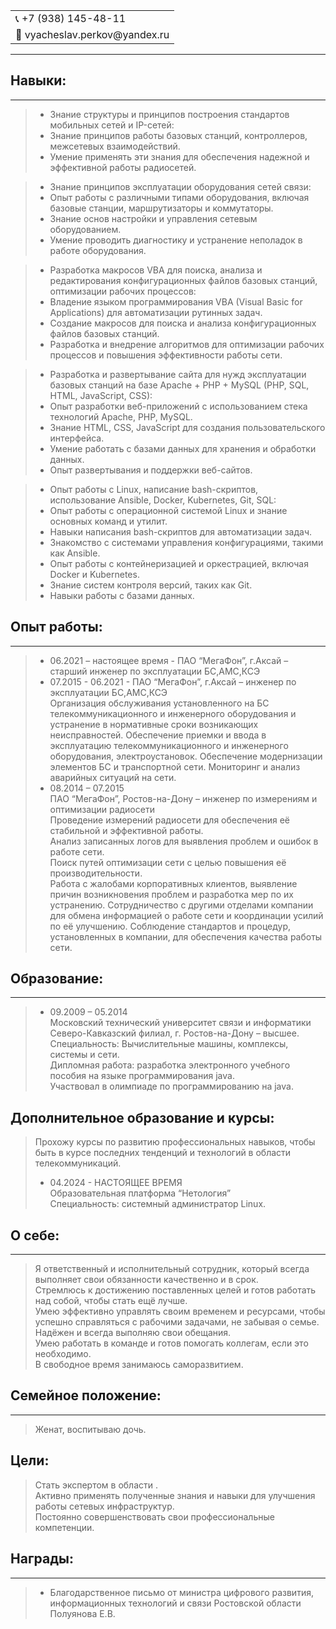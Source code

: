 <table>
  <tr>
    <td>📞 +7 (938) 145-48-11  </td>
  </tr>
  <tr>
    <td> 📧 vyacheslav.perkov@yandex.ru </td>
  </tr>
</table>

* * *

## Навыки:  
* * *

> *  Знание структуры и принципов построения стандартов мобильных сетей и IP-сетей:  
> *  Знание принципов работы базовых станций, контроллеров, межсетевых взаимодействий.  
> *  Умение применять эти знания для обеспечения надежной и эффективной работы радиосетей.  

> *  Знание принципов эксплуатации оборудования сетей связи:  
> *  Опыт работы с различными типами оборудования, включая базовые станции, маршрутизаторы и коммутаторы.  
> *  Знание основ настройки и управления сетевым оборудованием.  
> *  Умение проводить диагностику и устранение неполадок в работе оборудования.  

> *  Разработка макросов VBA для поиска, анализа и редактирования конфигурационных файлов базовых станций, оптимизации рабочих процессов:  
> *  Владение языком программирования VBA (Visual Basic for Applications) для автоматизации рутинных задач.  
> *  Создание макросов для поиска и анализа конфигурационных файлов базовых станций.  
> *  Разработка и внедрение алгоритмов для оптимизации рабочих процессов и повышения эффективности работы сети.  

> * Разработка и развертывание сайта для нужд эксплуатации базовых станций на базе Apache + PHP + MySQL (PHP, SQL, HTML, JavaScript, CSS):  
> *  Опыт разработки веб-приложений с использованием стека технологий Apache, PHP, MySQL.  
> *  Знание HTML, CSS, JavaScript для создания пользовательского интерфейса.  
> *  Умение работать с базами данных для хранения и обработки данных.  
> *  Опыт развертывания и поддержки веб-сайтов.  

> *  Опыт работы с Linux, написание bash-скриптов, использование Ansible, Docker, Kubernetes, Git, SQL:  
> *  Опыт работы с операционной системой Linux и знание основных команд и утилит.  
> *  Навыки написания bash-скриптов для автоматизации задач.  
> *  Знакомство с системами управления конфигурациями, такими как Ansible.  
> *  Опыт работы с контейнеризацией и оркестрацией, включая Docker и Kubernetes.  
> *  Знание систем контроля версий, таких как Git.  
> *  Навыки работы с базами данных.  

## Опыт работы:  
* * *  
> * 06.2021 – настоящее время - ПАО “МегаФон”, г.Аксай – старший инженер по эксплуатации БС,АМС,КСЭ  
> * 07.2015 - 06.2021 - ПАО “МегаФон”, г.Аксай – инженер по эксплуатации БС,АМС,КСЭ  
> Организация обслуживания установленного на БС телекоммуникационного и инженерного оборудования и устранение в нормативные сроки возникающих неисправностей.
> Обеспечение приемки и ввода в эксплуатацию телекоммуникационного и инженерного оборудования, электроустановок.
> Обеспечение модернизации элементов БС и транспортной сети.
> Мониторинг и анализ аварийных ситуаций на сети.  
> * 08.2014 – 07.2015  
> ПАО “МегаФон”, Ростов-на-Дону – инженер по измерениям и оптимизации радиосети  
> Проведение измерений радиосети для обеспечения её стабильной и эффективной работы.  
> Анализ записанных логов для выявления проблем и ошибок в работе сети.  
> Поиск путей оптимизации сети с целью повышения её производительности.  
> Работа с жалобами корпоративных клиентов, выявление причин возникновения проблем и разработка мер по их устранению.
> Сотрудничество с другими отделами компании для обмена информацией о работе сети и координации усилий по её улучшению. Соблюдение стандартов и процедур, установленных в компании, для обеспечения качества работы сети.

##  Образование:  
* * *
> * 09.2009 – 05.2014  
> Московский технический университет связи и информатики Северо-Кавказский филиал, г. Ростов-на-Дону – высшее.  
> Специальность: Вычислительные машины, комплексы, системы и сети.  
> Дипломная работа: разработка электронного учебного пособия на языке программирования java.  
> Участвовал в олимпиаде по программированию на java.  

## Дополнительное образование и курсы:  
>  Прохожу курсы по развитию профессиональных навыков, чтобы быть в курсе последних тенденций и технологий в области телекоммуникаций.  
> * 04.2024 - НАСТОЯЩЕЕ ВРЕМЯ  
> Образовательная платформа “Нетология”  
> Специальность: системный администратор Linux.  

##  О себе:  

* * *
> Я ответственный и исполнительный сотрудник, который всегда выполняет свои обязанности качественно и в срок.  
> Стремлюсь к достижению поставленных целей и готов работать над собой, чтобы стать ещё лучше.   
> Умею эффективно управлять своим временем и ресурсами, чтобы успешно справляться с рабочими задачами, не забывая о семье.   
> Надёжен и всегда выполняю свои обещания.   
> Умею работать в команде и готов помогать коллегам, если это необходимо.  
> В свободное время занимаюсь саморазвитием.
> 
##  Семейное положение:  
* * *
>  Женат, воспитываю дочь.
> 
##  Цели:  

>  Стать экспертом в области .  
>  Активно применять полученные знания и навыки для улучшения работы сетевых инфраструктур.  
>  Постоянно совершенствовать свои профессиональные компетенции.

## Награды:  
* * *
>   
> * Благодарственное письмо от министра цифрового развития, информационных технологий и связи Ростовской области Полуянова Е.В.  
>   
